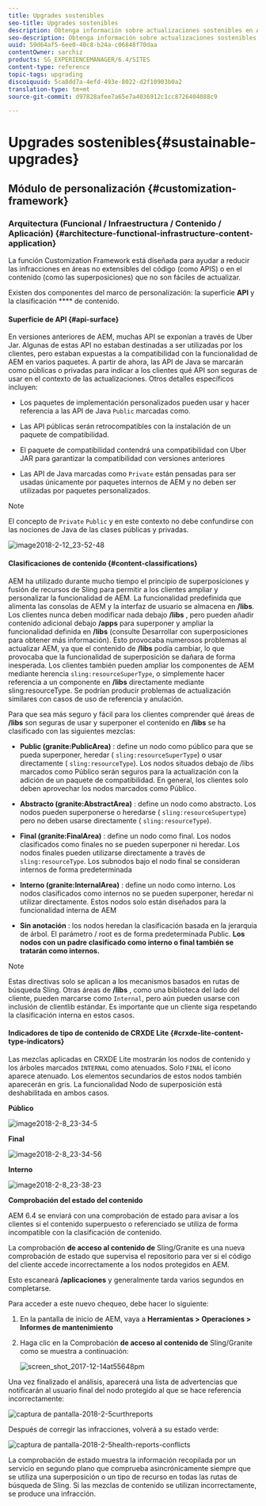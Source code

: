 ```yaml
---
title: Upgrades sostenibles
seo-title: Upgrades sostenibles
description: Obtenga información sobre actualizaciones sostenibles en AEM 6.4.
seo-description: Obtenga información sobre actualizaciones sostenibles en AEM 6.4.
uuid: 59d64af5-6ee0-40c8-b24a-c06848f70daa
contentOwner: sarchiz
products: SG_EXPERIENCEMANAGER/6.4/SITES
content-type: reference
topic-tags: upgrading
discoiquuid: 5ca8dd7a-4efd-493e-8022-d2f10903b0a2
translation-type: tm+mt
source-git-commit: d97828afee7a65e7a4036912c1cc8726404088c9

---
```



# Upgrades sostenibles{#sustainable-upgrades}

## Módulo de personalización {#customization-framework}

### Arquitectura (Funcional / Infraestructura / Contenido / Aplicación) {#architecture-functional-infrastructure-content-application}

La función Customization Framework está diseñada para ayudar a reducir las infracciones en áreas no extensibles del código (como APIS) o en el contenido (como las superposiciones) que no son fáciles de actualizar.

Existen dos componentes del marco de personalización: la superficie **API** y la clasificación **** de contenido.

#### Superficie de API {#api-surface}

En versiones anteriores de AEM, muchas API se exponían a través de Uber Jar. Algunas de estas API no estaban destinadas a ser utilizadas por los clientes, pero estaban expuestas a la compatibilidad con la funcionalidad de AEM en varios paquetes. A partir de ahora, las API de Java se marcarán como públicas o privadas para indicar a los clientes qué API son seguras de usar en el contexto de las actualizaciones. Otros detalles específicos incluyen:

* Los paquetes de implementación personalizados pueden usar y hacer referencia a las API de Java `Public` marcadas como.

* Las API públicas serán retrocompatibles con la instalación de un paquete de compatibilidad.
* El paquete de compatibilidad contendrá una compatibilidad con Uber JAR para garantizar la compatibilidad con versiones anteriores
* Las API de Java marcadas como `Private` están pensadas para ser usadas únicamente por paquetes internos de AEM y no deben ser utilizadas por paquetes personalizados.

>[!NOTE]
>
>El concepto de `Private` `Public` y en este contexto no debe confundirse con las nociones de Java de las clases públicas y privadas.

![image2018-2-12_23-52-48](assets/image2018-2-12_23-52-48.png)

#### Clasificaciones de contenido {#content-classifications}

AEM ha utilizado durante mucho tiempo el principio de superposiciones y fusión de recursos de Sling para permitir a los clientes ampliar y personalizar la funcionalidad de AEM. La funcionalidad predefinida que alimenta las consolas de AEM y la interfaz de usuario se almacena en **/libs**. Los clientes nunca deben modificar nada debajo **/libs** , pero pueden añadir contenido adicional debajo **/apps** para superponer y ampliar la funcionalidad definida en **/libs** (consulte Desarrollar con superposiciones para obtener más información). Esto provocaba numerosos problemas al actualizar AEM, ya que el contenido de **/libs** podía cambiar, lo que provocaba que la funcionalidad de superposición se dañara de forma inesperada. Los clientes también pueden ampliar los componentes de AEM mediante herencia `sling:resourceSuperType`, o simplemente hacer referencia a un componente en **/libs** directamente mediante sling:resourceType. Se podrían producir problemas de actualización similares con casos de uso de referencia y anulación.

Para que sea más seguro y fácil para los clientes comprender qué áreas de **/libs** son seguras de usar y superponer el contenido en **/libs** se ha clasificado con las siguientes mezclas:

* **Public (granite:PublicArea)** : define un nodo como público para que se pueda superponer, heredar ( `sling:resourceSuperType`) o usar directamente ( `sling:resourceType`). Los nodos situados debajo de /libs marcados como Público serán seguros para la actualización con la adición de un paquete de compatibilidad. En general, los clientes solo deben aprovechar los nodos marcados como Público.

* **Abstracto (granite:AbstractArea)** : define un nodo como abstracto. Los nodos pueden superponerse o heredarse ( `sling:resourceSupertype`) pero no deben usarse directamente ( `sling:resourceType`).

* **Final (granite:FinalArea)** : define un nodo como final. Los nodos clasificados como finales no se pueden superponer ni heredar. Los nodos finales pueden utilizarse directamente a través de `sling:resourceType`. Los subnodos bajo el nodo final se consideran internos de forma predeterminada

* **Interno (granite:InternalArea)** : define un nodo como interno. Los nodos clasificados como internos no se pueden superponer, heredar ni utilizar directamente. Estos nodos solo están diseñados para la funcionalidad interna de AEM

* **Sin anotación** : los nodos heredan la clasificación basada en la jerarquía de árbol. El parámetro / root es de forma predeterminada Public. **Los nodos con un padre clasificado como interno o final también se tratarán como internos.**

>[!NOTE]
>
>Estas directivas solo se aplican a los mecanismos basados en rutas de búsqueda Sling. Otras áreas de **/libs** , como una biblioteca del lado del cliente, pueden marcarse como `Internal`, pero aún pueden usarse con inclusión de clientlib estándar. Es importante que un cliente siga respetando la clasificación interna en estos casos.

#### Indicadores de tipo de contenido de CRXDE Lite {#crxde-lite-content-type-indicators}

Las mezclas aplicadas en CRXDE Lite mostrarán los nodos de contenido y los árboles marcados `INTERNAL` como atenuados. Solo `FINAL` el icono aparece atenuado. Los elementos secundarios de estos nodos también aparecerán en gris. La funcionalidad Nodo de superposición está deshabilitada en ambos casos.

**Público**

![image2018-2-8_23-34-5](assets/image2018-2-8_23-34-5.png)

**Final**

![image2018-2-8_23-34-56](assets/image2018-2-8_23-34-56.png)

**Interno**

![image2018-2-8_23-38-23](assets/image2018-2-8_23-38-23.png)

**Comprobación del estado del contenido**

AEM 6.4 se enviará con una comprobación de estado para avisar a los clientes si el contenido superpuesto o referenciado se utiliza de forma incompatible con la clasificación de contenido.

La comprobación **de acceso al contenido de** Sling/Granite es una nueva comprobación de estado que supervisa el repositorio para ver si el código del cliente accede incorrectamente a los nodos protegidos en AEM.

Esto escaneará **/aplicaciones** y generalmente tarda varios segundos en completarse.

Para acceder a este nuevo chequeo, debe hacer lo siguiente:

1. En la pantalla de inicio de AEM, vaya a **Herramientas > Operaciones > Informes de mantenimiento**
1. Haga clic en la Comprobación **de acceso al contenido de** Sling/Granite como se muestra a continuación:

   ![screen_shot_2017-12-14at55648pm](assets/screen_shot_2017-12-14at55648pm.png)

Una vez finalizado el análisis, aparecerá una lista de advertencias que notificarán al usuario final del nodo protegido al que se hace referencia incorrectamente:

![captura de pantalla-2018-2-5curthreports](assets/screenshot-2018-2-5healthreports.png)

Después de corregir las infracciones, volverá a su estado verde:

![captura de pantalla-2018-2-5health-reports-conflicts](assets/screenshot-2018-2-5healthreports-violations.png)

La comprobación de estado muestra la información recopilada por un servicio en segundo plano que comprueba asincrónicamente siempre que se utiliza una superposición o un tipo de recurso en todas las rutas de búsqueda de Sling. Si las mezclas de contenido se utilizan incorrectamente, se produce una infracción.
